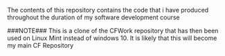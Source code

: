 
The contents of this  repository contains the code that i have produced throughout the duration of my software development course


###NOTE###
This is a clone of the CFWork repository that has then been used on Linux Mint instead of windows 10. It is likely that this will become my main CF Repository

